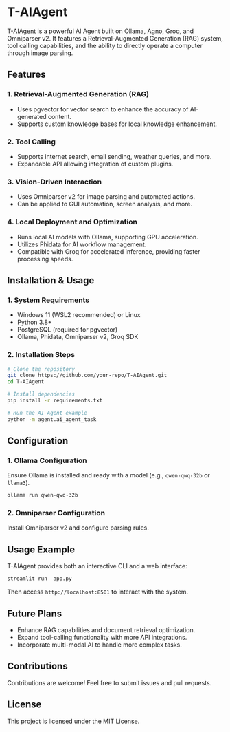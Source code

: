 # T-AIAgent

T-AIAgent is a powerful AI Agent built on Ollama, Agno, Groq, and Omniparser v2. It features a Retrieval-Augmented Generation (RAG) system, tool calling capabilities, and the ability to directly operate a computer through image parsing.

## Features

### 1. Retrieval-Augmented Generation (RAG)
- Uses pgvector for vector search to enhance the accuracy of AI-generated content.
- Supports custom knowledge bases for local knowledge enhancement.

### 2. Tool Calling
- Supports internet search, email sending, weather queries, and more.
- Expandable API allowing integration of custom plugins.

### 3. Vision-Driven Interaction
- Uses Omniparser v2 for image parsing and automated actions.
- Can be applied to GUI automation, screen analysis, and more.

### 4. Local Deployment and Optimization
- Runs local AI models with Ollama, supporting GPU acceleration.
- Utilizes Phidata for AI workflow management.
- Compatible with Groq for accelerated inference, providing faster processing speeds.

## Installation & Usage

### 1. System Requirements
- Windows 11 (WSL2 recommended) or Linux
- Python 3.8+
- PostgreSQL (required for pgvector)
- Ollama, Phidata, Omniparser v2, Groq SDK

### 2. Installation Steps
```bash
# Clone the repository
git clone https://github.com/your-repo/T-AIAgent.git
cd T-AIAgent

# Install dependencies
pip install -r requirements.txt

# Run the AI Agent example
python -m agent.ai_agent_task
```

## Configuration

### 1. Ollama Configuration
Ensure Ollama is installed and ready with a model (e.g., `qwen-qwq-32b` or `llama3`).
```bash
ollama run qwen-qwq-32b
```

### 2. Omniparser Configuration
Install Omniparser v2 and configure parsing rules.

## Usage Example
T-AIAgent provides both an interactive CLI and a web interface:
```bash
streamlit run  app.py
```
Then access `http://localhost:8501` to interact with the system.

## Future Plans
- Enhance RAG capabilities and document retrieval optimization.
- Expand tool-calling functionality with more API integrations.
- Incorporate multi-modal AI to handle more complex tasks.

## Contributions
Contributions are welcome! Feel free to submit issues and pull requests.

## License
This project is licensed under the MIT License.



